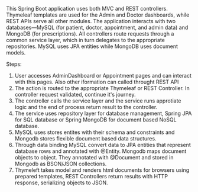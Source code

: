   This Spring Boot application uses both MVC and REST controllers. Thymeleaf templates are used for the Admin and Doctor dashboards, while REST APIs serve all other modules. The application interacts with two databases—MySQL (for patient, doctor, appointment, and admin data) and MongoDB (for prescriptions). All controllers route requests through a common service layer, which in turn delegates to the appropriate repositories. MySQL uses JPA entities while MongoDB uses document models.
  
  Steps:
  1. User accesses AdminDashboard or Appointment pages and can interact with this pages. Also other iformation can called throught REST API
  2. The action is routed to the appropriate Thymeleaf or REST Controller. In controller request validated, continue it's journey.
  3. The controller calls the service layer and the service runs approtiate logic and the end of process return result to the controller.
  4. The service uses repository layer for database management, Spring JPA for SQL database or Spring MongoDB for document based NoSQL database.
  5. MySQL uses stores entites with their schema and constraints and Mongodb stores flexible document based data structures.
  6. Through data binding MySQL convert data to JPA entities that represent database rows and annotated with @Entity. Mongodb maps document objects to object. They annotated with @Document and stored in Mongodb as BSON/JSON collections.
  7. Thymeleft takes model and renders html documents for browsers using prepared templates, REST Controllers return results with HTTP response, serializing objects to JSON. 
